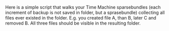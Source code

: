Here is a simple script that walks your Time Machine sparsebundles (each increment of backup is not saved in folder, but a sprasebundle) collecting all files ever existed in the folder. E.g. you created file A, than B, later C and removed B. All three files should be visible in the resulting folder.
